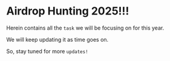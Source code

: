 # Airdrop Hunting 2025!!!

Herein contains all the `task` we will be focusing on for this year.

We will keep updating it as time goes on.

So, stay tuned for more `updates!`

